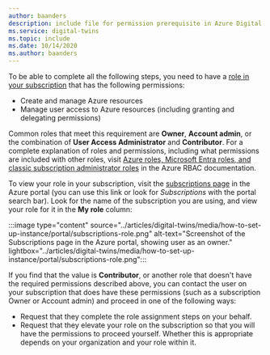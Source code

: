 ```yaml
---
author: baanders
description: include file for permission prerequisite in Azure Digital Twins setup 
ms.service: digital-twins
ms.topic: include
ms.date: 10/14/2020
ms.author: baanders
---
```


To be able to complete all the following steps, you need to have a [role in your subscription](../articles/role-based-access-control/rbac-and-directory-admin-roles.md) that has the following permissions:
* Create and manage Azure resources
* Manage user access to Azure resources (including granting and delegating permissions)

Common roles that meet this requirement are **Owner**, **Account admin**, or the combination of **User Access Administrator** and **Contributor**. For a complete explanation of roles and permissions, including what permissions are included with other roles, visit [Azure roles, Microsoft Entra roles, and classic subscription administrator roles](../articles/role-based-access-control/rbac-and-directory-admin-roles.md) in the Azure RBAC documentation.

To view your role in your subscription, visit the [subscriptions page](https://portal.azure.com/#blade/Microsoft_Azure_Billing/SubscriptionsBlade) in the Azure portal (you can use this link or look for *Subscriptions* with the portal search bar). Look for the name of the subscription you are using, and view your role for it in the **My role** column:

:::image type="content" source="../articles/digital-twins/media/how-to-set-up-instance/portal/subscriptions-role.png" alt-text="Screenshot of the Subscriptions page in the Azure portal, showing user as an owner." lightbox="../articles/digital-twins/media/how-to-set-up-instance/portal/subscriptions-role.png":::

If you find that the value is **Contributor**, or another role that doesn't have the required permissions described above, you can contact the user on your subscription that does have these permissions (such as a subscription Owner or Account admin) and proceed in one of the following ways:
* Request that they complete the role assignment steps on your behalf.
* Request that they elevate your role on the subscription so that you will have the permissions to proceed yourself. Whether this is appropriate depends on your organization and your role within it.
